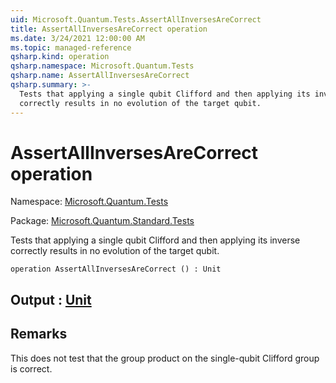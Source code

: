 ```yaml
---
uid: Microsoft.Quantum.Tests.AssertAllInversesAreCorrect
title: AssertAllInversesAreCorrect operation
ms.date: 3/24/2021 12:00:00 AM
ms.topic: managed-reference
qsharp.kind: operation
qsharp.namespace: Microsoft.Quantum.Tests
qsharp.name: AssertAllInversesAreCorrect
qsharp.summary: >-
  Tests that applying a single qubit Clifford and then applying its inverse
  correctly results in no evolution of the target qubit.
---
```


# AssertAllInversesAreCorrect operation

Namespace: [Microsoft.Quantum.Tests](xref:Microsoft.Quantum.Tests)

Package: [Microsoft.Quantum.Standard.Tests](https://nuget.org/packages/Microsoft.Quantum.Standard.Tests)


Tests that applying a single qubit Clifford and then applying its inversecorrectly results in no evolution of the target qubit.

```qsharp
operation AssertAllInversesAreCorrect () : Unit
```


## Output : [Unit](xref:microsoft.quantum.lang-ref.unit)



## Remarks

This does not test that the group product on the single-qubit Cliffordgroup is correct.